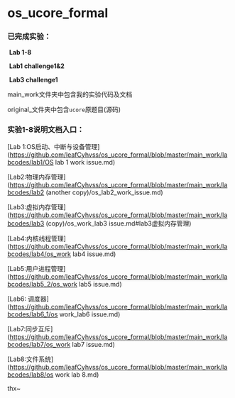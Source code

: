 # os_ucore_formal
### **已完成实验：**

​		**Lab 1-8**

​		**Lab1 challenge1&2**

​        **Lab3 challenge1**

main_work文件夹中包含我的实验代码及文档

original_文件夹中包含`ucore`原题目(源码)

### 实验1-8说明文档入口：

[Lab 1:OS启动、中断与设备管理](https://github.com/leafCyhvss/os_ucore_formal/blob/master/main_work/labcodes/lab1/OS lab 1 work issue.md)

[Lab2:物理内存管理](https://github.com/leafCyhvss/os_ucore_formal/blob/master/main_work/labcodes/lab2 (another copy)/os_lab2_work_issue.md)

[Lab3:虚拟内存管理](https://github.com/leafCyhvss/os_ucore_formal/blob/master/main_work/labcodes/lab3 (copy)/os_work_lab3 issue.md#lab3虚拟内存管理)

[Lab4:内核线程管理](https://github.com/leafCyhvss/os_ucore_formal/blob/master/main_work/labcodes/lab4/os_work lab4 issue.md)

[Lab5:用户进程管理](https://github.com/leafCyhvss/os_ucore_formal/blob/master/main_work/labcodes/lab5_2/os_work lab5 issue.md)

[Lab6: 调度器](https://github.com/leafCyhvss/os_ucore_formal/blob/master/main_work/labcodes/lab6_1/os work_lab6 issue.md)

[Lab7:同步互斥](https://github.com/leafCyhvss/os_ucore_formal/blob/master/main_work/labcodes/lab7/os_work lab7 issue.md)

[Lab8:文件系统](https://github.com/leafCyhvss/os_ucore_formal/blob/master/main_work/labcodes/lab8/os work lab 8.md)

thx~

